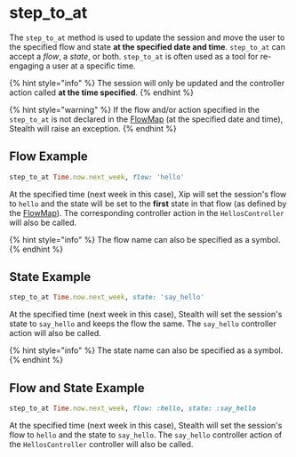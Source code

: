 # step\_to\_at

The `step_to_at` method is used to update the session and move the user to the specified flow and state **at the specified date and time**. `step_to_at` can accept a _flow_, a _state_, or both. `step_to_at` is often used as a tool for re-engaging a user at a specific time.

{% hint style="info" %}
The session will only be updated and the controller action called **at the time specified**.
{% endhint %}

{% hint style="warning" %}
If the flow and/or action specified in the `step_to_at` is not declared in the [FlowMap](../../flows/flowmap.md) (at the specified date and time), Stealth will raise an exception.
{% endhint %}

## Flow Example

```ruby
step_to_at Time.now.next_week, flow: 'hello'
```

At the specified time (next week in this case), Xip will set the session's flow to `hello` and the state will be set to the **first** state in that flow (as defined by the [FlowMap](../../flows/flowmap.md)). The corresponding controller action in the `HellosController` will also be called.

{% hint style="info" %}
The flow name can also be specified as a symbol.
{% endhint %}

## State Example

```ruby
step_to_at Time.now.next_week, state: 'say_hello'
```

At the specified time (next week in this case), Stealth will set the session's state to `say_hello` and keeps the flow the same. The `say_hello` controller action will also be called.

{% hint style="info" %}
The state name can also be specified as a symbol.
{% endhint %}

## Flow and State Example

```ruby
step_to_at Time.now.next_week, flow: :hello, state: :say_hello
```

At the specified time (next week in this case), Stealth will set the session's flow to `hello` and the state to `say_hello`. The `say_hello` controller action of the `HellosController` controller will also be called.
